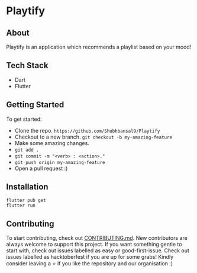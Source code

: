 # Playtify

## About

Playtify is an application which recommends a playlist based on your mood!

## Tech Stack

- Dart
- Flutter

## Getting Started

To get started:

- Clone the repo.
  `https://github.com/Shubhbansal9/Playtify`
- Checkout to a new branch.
  `git checkout -b my-amazing-feature`
- Make some amazing changes.
- `git add .`
- `git commit -m "<verb> : <action>."`
- `git push origin my-amazing-feature`
- Open a pull request :)

## Installation

```shell
flutter pub get
flutter run
```

## Contributing

To start contributing, check out [CONTRIBUTING.md](https://github.com/Shubhbansal9/Playtify/CONTRIBUTING.md). New contributors are always welcome to support this project. If you want something gentle to start with, check out issues labelled as easy or good-first-issue. Check out issues labelled as hacktoberfest if you are up for some grabs! Kindly consider leaving a ⭐ if you like the repository and our organisation :)

